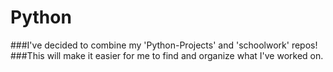 # Python

###I've decided to combine my 'Python-Projects' and 'schoolwork' repos!
###This will make it easier for me to find and organize what I've worked on.